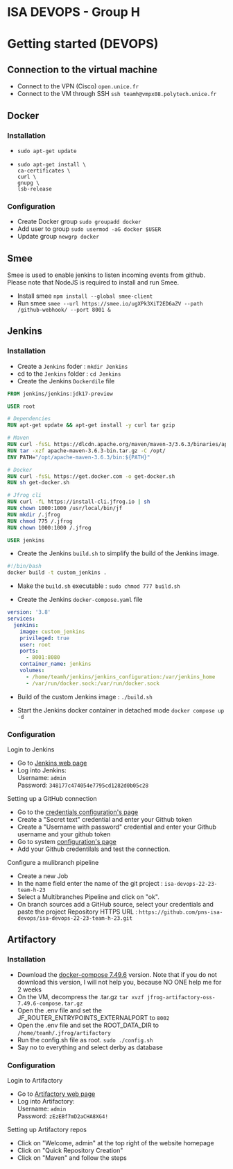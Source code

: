 # ISA DEVOPS - Group H
# Getting started (DEVOPS)
## Connection to the virtual machine
* Connect to the VPN (Cisco) `open.unice.fr`
* Connect to the VM through SSH `ssh teamh@vmpx08.polytech.unice.fr`

## Docker
### Installation 
* `sudo apt-get update`
* ```shell
  sudo apt-get install \
  ca-certificates \
  curl \
  gnupg \
  lsb-release
  ```
  
### Configuration
* Create Docker group `sudo groupadd docker`
* Add user to group `sudo usermod -aG docker $USER`
* Update group `newgrp docker`

## Smee
Smee is used to enable jenkins to listen incoming events from github. Please note that NodeJS is required to install and run Smee.
* Install smee `npm install --global smee-client`
* Run smee `smee --url https://smee.io/ugXPk3XiT2ED6aZV --path /github-webhook/ --port 8001 &` 

## Jenkins
### Installation
* Create a `Jenkins` foder : `mkdir Jenkins`
* cd to the `Jenkins` folder : `cd Jenkins`
* Create the Jenkins `Dockerdile` file
```Dockerfile
FROM jenkins/jenkins:jdk17-preview

USER root

# Dependencies
RUN apt-get update && apt-get install -y curl tar gzip

# Maven
RUN curl -fsSL https://dlcdn.apache.org/maven/maven-3/3.6.3/binaries/apache-maven-3.6.3-bin.tar.gz -o apache-maven-3.6.3-bin.tar.gz
RUN tar -xzf apache-maven-3.6.3-bin.tar.gz -C /opt/
ENV PATH="/opt/apache-maven-3.6.3/bin:${PATH}"

# Docker
RUN curl -fsSL https://get.docker.com -o get-docker.sh
RUN sh get-docker.sh

# Jfrog cli
RUN curl -fL https://install-cli.jfrog.io | sh
RUN chown 1000:1000 /usr/local/bin/jf
RUN mkdir /.jfrog
RUN chmod 775 /.jfrog
RUN chown 1000:1000 /.jfrog

USER jenkins
```

* Create the Jenkins `build.sh` to simplify the build of the Jenkins image.
```sh
#!/bin/bash
docker build -t custom_jenkins .
```

* Make the `build.sh` executable : `sudo chmod 777 build.sh`

* Create the Jenkins `docker-compose.yaml` file
```yaml
version: '3.8'
services:
  jenkins:
    image: custom_jenkins
    privileged: true
    user: root
    ports:
      - 8001:8080
    container_name: jenkins
    volumes:
      - /home/teamh/jenkins/jenkins_configuration:/var/jenkins_home
      - /var/run/docker.sock:/var/run/docker.sock
```


* Build of the custom Jenkins image : `./build.sh`

* Start the Jenkins docker container in detached mode `docker compose up -d`

### Configuration
Login to Jenkins
* Go to [Jenkins web page](vmpx08.polytech.unice.fr:8001)
* Log into Jenkins: <br>
Username: `admin`<br>
Password: `348177c474054e7795cd1282d0b05c28`

Setting up a GitHub connection
* Go to the [credentials configuration's page](http://vmpx08.polytech.unice.fr:8001/manage/credentials/)
* Create a "Secret text" credential and enter your Github token
* Create a "Username with password" credential and enter your Github username and your github token
* Go to system [configuration's page](http://vmpx08.polytech.unice.fr:8001/configure)
* Add your Github credentilals and test the connection.

Configure a mulibranch pipeline
* Create a new Job
* In the name field enter the name of the git project : `isa-devops-22-23-team-h-23`
* Select a Multibranches Pipeline and click on "ok".
* On branch sources add a GitHub source, select your credentials and paste the project Repository HTTPS URL : `https://github.com/pns-isa-devops/isa-devops-22-23-team-h-23.git`



## Artifactory
### Installation
* Download the [docker-compose 7.49.6](https://releases.jfrog.io/artifactory/bintray-artifactory/org/artifactory/oss/docker/jfrog-artifactory-oss/7.49.6/jfrog-artifactory-oss-7.49.6-compose.tar.gz) version.
Note that if you do not download this version, I will not help you, because NO ONE help me for 2 weeks
* On the VM, decompress the .tar.gz `tar xvzf jfrog-artifactory-oss-7.49.6-compose.tar.gz`
* Open the .env file and set the JF_ROUTER_ENTRYPOINTS_EXTERNALPORT to `8002`
* Open the .env file and set the ROOT_DATA_DIR to `/home/teamh/.jfrog/artifactory`
* Run the config.sh file as root. `sudo ./config.sh`
* Say no to everything and select derby as database

### Configuration
Login to Artifactory
* Go to [Artifactory web page](vmpx08.polytech.unice.fr:8002)
* Log into Artifactory: <br>
Username: `admin`<br>
Password: `zEzEBf7mD2aCHA8XG4!`<br>

Setting up Artifactory repos
* Click on "Welcome, admin" at the top right of the website homepage
* Click on "Quick Repository Creation"
* Click on "Maven" and follow the steps
